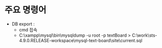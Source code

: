 # 주요 명령어
- DB export : 
	- cmd 접속
	- C:\xampp\mysql\bin\mysqldump -u root -p textBoard > C:\work\sts-4.9.0.RELEASE-workspace\mysql-text-board\site\current.sql